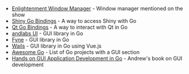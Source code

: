 - [Enlightenment Window Manager](https://www.enlightenment.org/) - Window manager mentioned on the show
- [Shiny Go Bindings](https://github.com/golang/exp/tree/master/shiny) - A way to access Shiny with Go
- [Qt Go Bindings](https://github.com/therecipe/qt) - A way to interact with Qt in Go
- [andlabs UI](https://github.com/andlabs/ui) - GUI library in Go
- [Fyne](https://fyne.io/) - GUI library in Go
- [Wails](https://wails.app/) - GUI library in Go using Vue.js
- [Awesome Go](https://github.com/avelino/awesome-go) - List of Go projects with a GUI section
- [Hands on GUI Application Development in Go](https://www.packtpub.com/gb/application-development/hands-gui-application-development-go) - Andrew's book on GUI development

